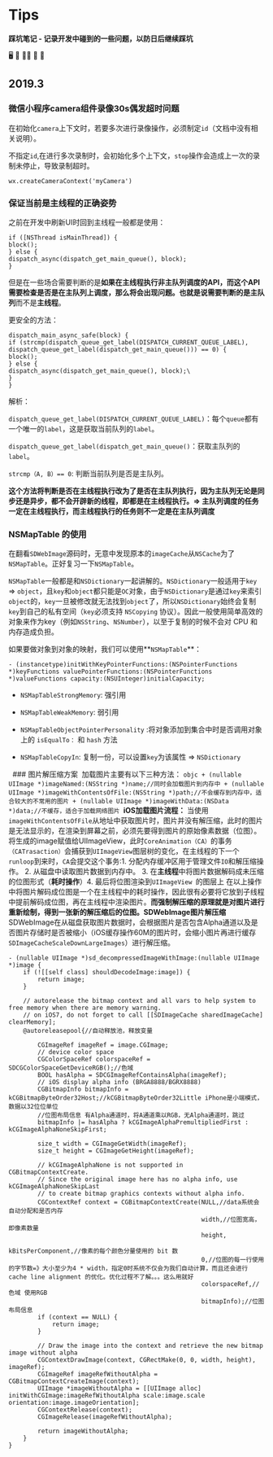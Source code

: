 # Tips 
**踩坑笔记 - 记录开发中碰到的一些问题，以防日后继续踩坑**

:desktop_computer: :horse: :man_farmer: :knife: :bug:




## 2019.3

### 微信小程序camera组件录像30s偶发超时问题

在初始化`camera`上下文时，若要多次进行录像操作，必须制定`id`（文档中没有相关说明）。

不指定`id`,在进行多次录制时，会初始化多个上下文，`stop`操作会造成上一次的录制未停止，导致录制超时。

```objc
wx.createCameraContext('myCamera')
```


### 保证当前是主线程的正确姿势

之前在开发中刷新UI时回到主线程一般都是使用：

```objc
if ([NSThread isMainThread]) {
block();
} else {
dispatch_async(dispatch_get_main_queue(), block);
}
```

但是在一些场合需要判断的是**如果在主线程执行非主队列调度的API，而这个API需要检查是否是在主队列上调度，那么将会出现问题。**也就是说需要判断的是**主队列**而不是**主线程**。

更安全的方法：

```objc
dispatch_main_async_safe(block) {
if (strcmp(dispatch_queue_get_label(DISPATCH_CURRENT_QUEUE_LABEL), dispatch_queue_get_label(dispatch_get_main_queue())) == 0) {
block();
} else {
dispatch_async(dispatch_get_main_queue(), block);\
}
}
```

解析：

`dispatch_queue_get_label(DISPATCH_CURRENT_QUEUE_LABEL)`：每个`queue`都有一个唯一的`label`，这是获取当前队列的`label`。

`dispatch_queue_get_label(dispatch_get_main_queue()`：获取主队列的`label`。

`strcmp（A, B）== 0`: 判断当前队列是否是主队列。

**这个方法将判断是否在主线程执行改为了是否在主队列执行，因为主队列无论是同步还是异步，都不会开辟新的线程，即都是在主线程执行。=> 主队列调度的任务一定在主线程执行，而主线程执行的任务则不一定是在主队列调度**



### NSMapTable 的使用

在翻看`SDWebImage`源码时，无意中发现原本的`imageCache`从`NSCache`为了`NSMapTable`。正好复习一下`NSMapTable`。

`NSMapTable`一般都是和`NSDictionary`一起讲解的。`NSDictionary`一般适用于`key` => `object`，且`key`和`object`都只能是`OC`对象，由于`NSDictionary`是通过`key`来索引`object`的，`key`一旦被修改就无法找到`object`了，所以`NSDictionary`始终会复制`key`到自己的私有空间（`key`必须支持 `NSCopying` 协议）。因此一般使用简单高效的对象来作为key（例如`NSString`、`NSNumber`），以至于复制的时候不会对 CPU 和内存造成负担。

如果要做对象到对象的映射，我们可以使用**`NSMapTable`**：

```objc
- (instancetype)initWithKeyPointerFunctions:(NSPointerFunctions *)keyFunctions valuePointerFunctions:(NSPointerFunctions *)valueFunctions capacity:(NSUInteger)initialCapacity;
```

- `NSMapTableStrongMemory`: 强引用

- `NSMapTableWeakMemory`: 弱引用

- `NSMapTableObjectPointerPersonality` :将对象添加到集合中时是否调用对象上的 `isEqualTo：` 和 `hash` 方法

- `NSMapTableCopyIn`:  复制一份，可以设置`key`为该属性 => `NSDictionary`

​
​
​### 图片解压缩方案
​
​加载图片主要有以下三种方法：
​
​```objc
​+ (nullable UIImage *)imageNamed:(NSString *)name;//同时会加载图片到内存中
​+ (nullable UIImage *)imageWithContentsOfFile:(NSString *)path;//不会缓存到内存中，适合较大的不常用的图片
​+ (nullable UIImage *)imageWithData:(NSData *)data;//不缓存，适合于加载网络图片
​```
​
​**iOS加载图片流程：**
​
​当使用`imageWithContentsOfFile`从地址中获取图片时，图片并没有解压缩，此时的图片是无法显示的，在渲染到屏幕之前，必须先要得到图片的原始像素数据（位图）。
​
​将生成的image赋值给UIImageView，此时`CoreAnimation（CA）`的事务`（CATrasaction）`会捕获到`UIImageView`图层树的变化，在主线程的下一个`runloop`到来时，`CA`会提交这个事务:
​
​1. 分配内存缓冲区用于管理文件`IO`和解压缩操作。
​2. 从磁盘中读取图片数据到内存中。
​3. 在**主线程**中将图片数据解码成未压缩的位图形式（**耗时操作**）
​4. 最后将位图渲染到`UIImageView `的图层上
​
​在以上操作中将图片解码成位图是一个在主线程中的耗时操作，因此很有必要将它放到子线程中提前解码成位图，再在主线程中渲染图片。**而强制解压缩的原理就是对图片进行重新绘制，得到一张新的解压缩后的位图。**
​
**SDWebImage图片解压缩**
​
SDWebImage在从磁盘获取图片数据时，会根据图片是否包含Alpha通道以及是否图片存储时是否被缩小（iOS缓存操作60M的图片时，会缩小图片再进行缓存`SDImageCacheScaleDownLargeImages`）进行解压缩。

```objc
- (nullable UIImage *)sd_decompressedImageWithImage:(nullable UIImage *)image {
    if (![[self class] shouldDecodeImage:image]) {
        return image;
    }
    
    // autorelease the bitmap context and all vars to help system to free memory when there are memory warning.
    // on iOS7, do not forget to call [[SDImageCache sharedImageCache] clearMemory];
    @autoreleasepool{//自动释放池，释放变量
        
        CGImageRef imageRef = image.CGImage;
        // device color space
        CGColorSpaceRef colorspaceRef = SDCGColorSpaceGetDeviceRGB();//色域
        BOOL hasAlpha = SDCGImageRefContainsAlpha(imageRef);
        // iOS display alpha info (BRGA8888/BGRX8888)
        CGBitmapInfo bitmapInfo = kCGBitmapByteOrder32Host;//kCGBitmapByteOrder32Little iPhone是小端模式，数据以32位位单位
        //位图布局信息 有Alpha通道时，将A通道乘以RGB，无Alpha通道时，跳过
        bitmapInfo |= hasAlpha ? kCGImageAlphaPremultipliedFirst : kCGImageAlphaNoneSkipFirst;
        
        size_t width = CGImageGetWidth(imageRef);
        size_t height = CGImageGetHeight(imageRef);
        
        // kCGImageAlphaNone is not supported in CGBitmapContextCreate.
        // Since the original image here has no alpha info, use kCGImageAlphaNoneSkipLast
        // to create bitmap graphics contexts without alpha info.
        CGContextRef context = CGBitmapContextCreate(NULL,//data系统会自动分配和是否内存
                                                     width,//位图宽高，即像素数量
                                                     height,
                                                     kBitsPerComponent,//像素的每个颜色分量使用的 bit 数
                                                     0,//位图的每一行使用的字节数=》大小至少为4 * width，指定0时系统不仅会为我们自动计算，而且还会进行 cache line alignment 的优化。优化过程不了解。。。这么用就好
                                                     colorspaceRef,//色域 使用RGB
                                                     bitmapInfo);//位图布局信息
        if (context == NULL) {
            return image;
        }
        
        // Draw the image into the context and retrieve the new bitmap image without alpha
        CGContextDrawImage(context, CGRectMake(0, 0, width, height), imageRef);
        CGImageRef imageRefWithoutAlpha = CGBitmapContextCreateImage(context);
        UIImage *imageWithoutAlpha = [[UIImage alloc] initWithCGImage:imageRefWithoutAlpha scale:image.scale orientation:image.imageOrientation];
        CGContextRelease(context);
        CGImageRelease(imageRefWithoutAlpha);
        
        return imageWithoutAlpha;
    }
}
```

​
​
​

